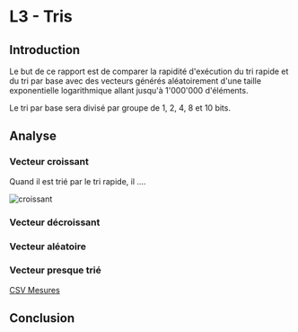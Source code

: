 # L3 - Tris

## Introduction

Le but de ce rapport est de comparer la rapidité d'exécution du tri rapide et du tri par base avec des vecteurs générés aléatoirement d'une taille exponentielle logarithmique allant jusqu'à 1'000'000 d'éléments.

Le tri par base sera divisé par groupe de 1, 2, 4, 8 et 10 bits.

## Analyse

### Vecteur croissant

Quand il est trié par le tri rapide, il ....

![croissant](svg/vecteurs_croissant.svg)


### Vecteur décroissant

### Vecteur aléatoire

### Vecteur presque trié




[CSV Mesures](csv/mesure_temp.csv)

## Conclusion


